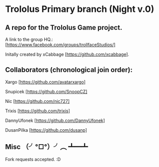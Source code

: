 Trololus Primary branch (Night v.0)
========

A repo for the Trololus Game project. 
----------
A link to the group HQ.: [https://www.facebook.com/groups/trollfaceStudios/]

Initally created by xCabbage 	[https://github.com/xcabbage].

Collaborators (chronological join order):
----------
Xargo     						[https://github.com/avatarxargo]

Snupicek    					[https://github.com/SnoopCZ]

Nic      			[https://github.com/nic727]

Trixis      					[https://github.com/trixis]

DannyUfonek      				[https://github.com/DannyUfonek]

DusanPilka      				[https://github.com/dusanp]


Misc （╯°□°）╯︵ ┻━┻ 
----------
Fork requests accepted. :D